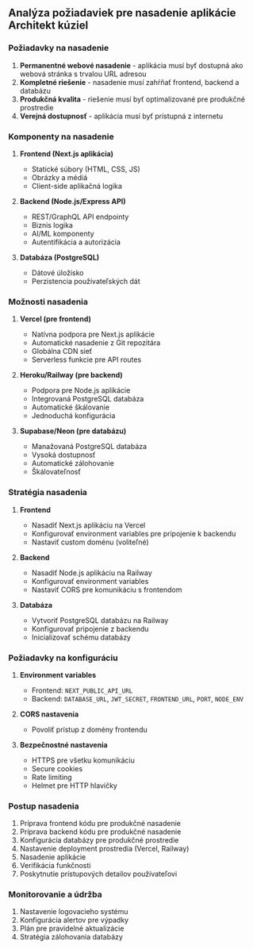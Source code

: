 ## Analýza požiadaviek pre nasadenie aplikácie Architekt kúziel

### Požiadavky na nasadenie
1. **Permanentné webové nasadenie** - aplikácia musí byť dostupná ako webová stránka s trvalou URL adresou
2. **Kompletné riešenie** - nasadenie musí zahŕňať frontend, backend a databázu
3. **Produkčná kvalita** - riešenie musí byť optimalizované pre produkčné prostredie
4. **Verejná dostupnosť** - aplikácia musí byť prístupná z internetu

### Komponenty na nasadenie
1. **Frontend (Next.js aplikácia)**
   - Statické súbory (HTML, CSS, JS)
   - Obrázky a médiá
   - Client-side aplikačná logika

2. **Backend (Node.js/Express API)**
   - REST/GraphQL API endpointy
   - Biznis logika
   - AI/ML komponenty
   - Autentifikácia a autorizácia

3. **Databáza (PostgreSQL)**
   - Dátové úložisko
   - Perzistencia používateľských dát

### Možnosti nasadenia
1. **Vercel (pre frontend)**
   - Natívna podpora pre Next.js aplikácie
   - Automatické nasadenie z Git repozitára
   - Globálna CDN sieť
   - Serverless funkcie pre API routes

2. **Heroku/Railway (pre backend)**
   - Podpora pre Node.js aplikácie
   - Integrovaná PostgreSQL databáza
   - Automatické škálovanie
   - Jednoduchá konfigurácia

3. **Supabase/Neon (pre databázu)**
   - Manažovaná PostgreSQL databáza
   - Vysoká dostupnosť
   - Automatické zálohovanie
   - Škálovateľnosť

### Stratégia nasadenia
1. **Frontend**
   - Nasadiť Next.js aplikáciu na Vercel
   - Konfigurovať environment variables pre pripojenie k backendu
   - Nastaviť custom doménu (voliteľné)

2. **Backend**
   - Nasadiť Node.js aplikáciu na Railway
   - Konfigurovať environment variables
   - Nastaviť CORS pre komunikáciu s frontendom

3. **Databáza**
   - Vytvoriť PostgreSQL databázu na Railway
   - Konfigurovať pripojenie z backendu
   - Inicializovať schému databázy

### Požiadavky na konfiguráciu
1. **Environment variables**
   - Frontend: `NEXT_PUBLIC_API_URL`
   - Backend: `DATABASE_URL`, `JWT_SECRET`, `FRONTEND_URL`, `PORT`, `NODE_ENV`

2. **CORS nastavenia**
   - Povoliť prístup z domény frontendu

3. **Bezpečnostné nastavenia**
   - HTTPS pre všetku komunikáciu
   - Secure cookies
   - Rate limiting
   - Helmet pre HTTP hlavičky

### Postup nasadenia
1. Príprava frontend kódu pre produkčné nasadenie
2. Príprava backend kódu pre produkčné nasadenie
3. Konfigurácia databázy pre produkčné prostredie
4. Nastavenie deployment prostredia (Vercel, Railway)
5. Nasadenie aplikácie
6. Verifikácia funkčnosti
7. Poskytnutie prístupových detailov používateľovi

### Monitorovanie a údržba
1. Nastavenie logovacieho systému
2. Konfigurácia alertov pre výpadky
3. Plán pre pravidelné aktualizácie
4. Stratégia zálohovania databázy
